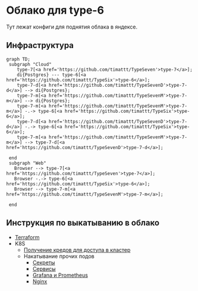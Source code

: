 # Облако для type-6

Тут лежат конфиги для поднятия облака в яндексе.

## Инфраструктура

```mermaid
graph TD;
 subgraph "Cloud"
    type-7[<a href='https://github.com/timattt/TypeSeven'>type-7</a>];
    di{Postgres} --- type-6[<a href='https://github.com/timattt/TypeSix'>type-6</a>];
    type-7-d[<a href='https://github.com/timattt/TypeSevenD'>type-7-d</a>] --> di{Postgres};
    type-7-m[<a href='https://github.com/timattt/TypeSevenM'>type-7-m</a>] --> di{Postgres};
    type-7-m[<a href='https://github.com/timattt/TypeSevenM'>type-7-m</a>] -.-> type-6[<a href='https://github.com/timattt/TypeSix'>type-6</a>];
    type-7-d[<a href='https://github.com/timattt/TypeSevenD'>type-7-d</a>] -.-> type-6[<a href='https://github.com/timattt/TypeSix'>type-6</a>];
    type-7-m[<a href='https://github.com/timattt/TypeSevenM'>type-7-m</a>] --> type-7-d[<a href='https://github.com/timattt/TypeSevenD'>type-7-d</a>];

 end
 subgraph "Web"
   Browser --> type-7[<a href='https://github.com/timattt/TypeSeven'>type-7</a>];
   Browser -.-> type-6[<a href='https://github.com/timattt/TypeSix'>type-6</a>];
   Browser --> type-7-m[<a href='https://github.com/timattt/TypeSevenM'>type-7-m</a>];

 end
```

## Инструкция по выкатыванию в облако

* [Terraform](https://github.com/timattt/TypeSixCloud/tree/master/terraform)
* K8S
  * [Получение кредов для доступа в кластер](https://github.com/timattt/TypeSixCloud/tree/master/k8s/clusterCredentials)
  * Накатывание прочих подов
    * [Секреты](https://github.com/timattt/TypeSixCloud/tree/master/k8s/secrets)
    * [Сервисы](https://github.com/timattt/TypeSixCloud/tree/master/k8s/services)
    * [Grafana и Prometheus](https://github.com/timattt/TypeSixCloud/tree/master/k8s/grafanaAndPrometheus)
    * [Nginx](https://github.com/timattt/TypeSixCloud/tree/master/k8s/nginx)
